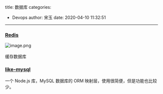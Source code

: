 title: 数据库
categories:
 - Devops
author: 宋玉
date: 2020-04-10 11:32:51
---

### [Redis](https://redis.io/)
![image.png](https://cdn.nlark.com/yuque/0/2020/png/394169/1583551697718-f66da327-e563-43fb-b297-4d2b11a083aa.png#align=left&display=inline&height=765&name=image.png&originHeight=1530&originWidth=2878&size=353812&status=done&style=none&width=1439)<br />
<br />缓存数据库

### [like-mysql](https://github.com/LuKks/like-mysql)
一个 Node.js 库，MySQL 数据库的 ORM 映射层，使用很简便，但是功能也比较少。
